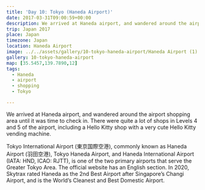 ```yaml
---
title: 'Day 10: Tokyo (Haneda Airport)'
date: 2017-03-31T09:00:59+00:00
description: We arrived at Haneda airport, and wandered around the airport shopping area. There were lots of fake cherry blossom trees.
trip: Japan 2017
place: Japan
timezone: Japan
location: Haneda Airport
image: ../../assets/gallery/10-tokyo-haneda-airport/Haneda Airport (1).jpeg
gallery: 10-tokyo-haneda-airport
map: [35.5457,139.7890,12]
tags:
  - Haneda
  - airport
  - shopping
  - Tokyo

---
```

We arrived at Haneda airport, and wandered around the airport shopping area until it was time to check in. There were quite a lot of shops in Levels 4 and 5 of the airport, including a Hello Kitty shop with a very cute Hello Kitty vending machine.

Tokyo International Airport (東京国際空港), commonly known as Haneda Airport (羽田空港), Tokyo Haneda Airport, and Haneda International Airport (IATA: HND, ICAO: RJTT), is one of the two primary airports that serve the Greater Tokyo Area. The official website has an English section. In 2020, Skytrax rated Haneda as the 2nd Best Airport after Singapore’s Changi Airport, and is the World’s Cleanest and Best Domestic Airport.
